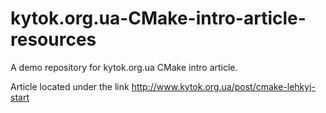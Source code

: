 # kytok.org.ua-CMake-intro-article-resources

A demo repository for kytok.org.ua CMake intro article.

Article located under the link http://www.kytok.org.ua/post/cmake-lehkyj-start

